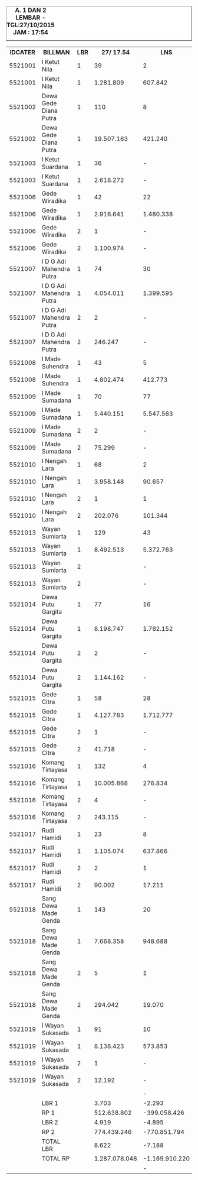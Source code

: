 
<HTML>
<HEAD>
<META HTTP-EQUIV="Content-Type" CONTENT="text/html;charset=windows-1252">
<TITLE>MONITOR LEMBAR BILLMAN OKTOBER 2015 - RAYON KLUNGKUNG</TITLE>

</HEAD>
<BODY>
<TABLE BORDER=1 BGCOLOR=#ffffff CELLSPACING=0><FONT FACE="Segoe UI" COLOR=#000000><CAPTION><B>A. 1 DAN 2 LEMBAR  - TGL:27/10/2015 JAM : 17:54</B></CAPTION></FONT>
<table><tbody><tr><th> IDCATER </th><th> BILLMAN </th><th> LBR </th><th> 27/ 17.54 </th><th> LNS </th><th> 27 / 03.47 </th><th> LNS </th><th> 26 / 17.17 </th><th> LNS </th><th> 26 / 06.30 </th><th> LNS </th><th> 25 / 18.10 </th><th> LNS </th><th> 25 / 06.23 </th><th> 24 </th><th> 23 </th><th> 22 </th><th> 21 </th><th> 20 </th><th> </th></tr><tr><td> 5521001 </td><td> I Ketut Nila </td><td> 1 </td><td> 39 </td><td> 2 </td><td> 41 </td><td> 1 </td><td> 42 </td><td> 2 </td><td> 44 </td><td> - </td><td> 44 </td><td> 16 </td><td> 60 </td><td> 60 </td><td> 62 </td><td> 65 </td><td> </td><td> 75 </td><td> </td></tr><tr><td> 5521001 </td><td> I Ketut Nila </td><td> 1 </td><td> 1.281.809 </td><td> 607.842 </td><td> 1.889.651 </td><td> 50.331 </td><td> 1.939.982 </td><td> 97.141 </td><td> 2.037.123 </td><td> - </td><td> 2.037.123 </td><td> 813.856 </td><td> 2.850.979 </td><td> 2.850.979 </td><td> 2.988.667 </td><td> 3.804.819 </td><td> </td><td> 4.581.538 </td><td> </td></tr><tr><td> 5521002 </td><td> Dewa Gede Diana Putra </td><td> 1 </td><td> 110 </td><td> 8 </td><td> 118 </td><td> 1 </td><td> 119 </td><td> 13 </td><td> 132 </td><td> 36 </td><td> 168 </td><td> 2 </td><td> 170 </td><td> 170 </td><td> 172 </td><td> 202 </td><td> </td><td> 257 </td><td> </td></tr><tr><td> 5521002 </td><td> Dewa Gede Diana Putra </td><td> 1 </td><td> 19.507.163 </td><td> 421.240 </td><td> 19.928.403 </td><td> 121.655 </td><td> 20.050.058 </td><td> 643.692 </td><td> 20.693.750 </td><td> 3.306.226 </td><td> 23.999.976 </td><td> 1.772.447 </td><td> 25.772.423 </td><td> 25.772.423 </td><td> 27.664.394 </td><td> 31.146.972 </td><td> </td><td> 34.038.033 </td><td> </td></tr><tr><td> 5521003 </td><td> I Ketut Suardana </td><td> 1 </td><td> 36 </td><td> - </td><td> 36 </td><td> - </td><td> 36 </td><td> 5 </td><td> 41 </td><td> - </td><td> 41 </td><td> 1 </td><td> 42 </td><td> 42 </td><td> 54 </td><td> 67 </td><td> </td><td> 90 </td><td> </td></tr><tr><td> 5521003 </td><td> I Ketut Suardana </td><td> 1 </td><td> 2.618.272 </td><td> - </td><td> 2.618.272 </td><td> - </td><td> 2.618.272 </td><td> 179.213 </td><td> 2.797.485 </td><td> - </td><td> 2.797.485 </td><td> 23.991 </td><td> 2.821.476 </td><td> 2.821.476 </td><td> 3.510.139 </td><td> 4.265.513 </td><td> </td><td> 5.718.938 </td><td> </td></tr><tr><td> 5521006 </td><td> Gede Wiradika </td><td> 1 </td><td> 42 </td><td> 22 </td><td> 64 </td><td> 1 </td><td> 65 </td><td> 12 </td><td> 77 </td><td> 2 </td><td> 79 </td><td> - </td><td> 79 </td><td> 79 </td><td> 87 </td><td> 105 </td><td> </td><td> 171 </td><td> </td></tr><tr><td> 5521006 </td><td> Gede Wiradika </td><td> 1 </td><td> 2.916.641 </td><td> 1.480.338 </td><td> 4.396.979 </td><td> 16.962 </td><td> 4.413.941 </td><td> 1.440.822 </td><td> 5.854.763 </td><td> 124.960 </td><td> 5.979.723 </td><td> - </td><td> 5.979.723 </td><td> 5.979.723 </td><td> 6.386.149 </td><td> 7.607.798 </td><td> </td><td> 47.702.742 </td><td> </td></tr><tr><td> 5521006 </td><td> Gede Wiradika </td><td> 2 </td><td> 1 </td><td> - </td><td> 1 </td><td> - </td><td> 1 </td><td> 1 </td><td> 2 </td><td> - </td><td> 2 </td><td> - </td><td> 2 </td><td> 2 </td><td> 2 </td><td> 2 </td><td> </td><td> 5 </td><td> </td></tr><tr><td> 5521006 </td><td> Gede Wiradika </td><td> 2 </td><td> 1.100.974 </td><td> - </td><td> 1.100.974 </td><td> - </td><td> 1.100.974 </td><td> 65.407 </td><td> 1.166.381 </td><td> - </td><td> 1.166.381 </td><td> - </td><td> 1.166.381 </td><td> 1.166.381 </td><td> 1.166.381 </td><td> 1.166.381 </td><td> </td><td> 4.357.042 </td><td> </td></tr><tr><td> 5521007 </td><td> I D G Adi Mahendra Putra </td><td> 1 </td><td> 74 </td><td> 30 </td><td> 104 </td><td> - </td><td> 104 </td><td> 18 </td><td> 122 </td><td> - </td><td> 122 </td><td> 14 </td><td> 136 </td><td> 138 </td><td> 144 </td><td> 172 </td><td> </td><td> 267 </td><td> </td></tr><tr><td> 5521007 </td><td> I D G Adi Mahendra Putra </td><td> 1 </td><td> 4.054.011 </td><td> 1.399.595 </td><td> 5.453.606 </td><td> - </td><td> 5.453.606 </td><td> 898.021 </td><td> 6.351.627 </td><td> - </td><td> 6.351.627 </td><td> 746.533 </td><td> 7.098.160 </td><td> 7.145.796 </td><td> 7.392.169 </td><td> 8.923.210 </td><td> </td><td> 13.370.876 </td><td> </td></tr><tr><td> 5521007 </td><td> I D G Adi Mahendra Putra </td><td> 2 </td><td> 2 </td><td> - </td><td> 2 </td><td> - </td><td> 2 </td><td> - </td><td> 2 </td><td> - </td><td> 2 </td><td> - </td><td> 2 </td><td> 2 </td><td> 2 </td><td> 2 </td><td> </td><td> 2 </td><td> </td></tr><tr><td> 5521007 </td><td> I D G Adi Mahendra Putra </td><td> 2 </td><td> 246.247 </td><td> - </td><td> 246.247 </td><td> - </td><td> 246.247 </td><td> - </td><td> 246.247 </td><td> - </td><td> 246.247 </td><td> - </td><td> 246.247 </td><td> 246.247 </td><td> 246.247 </td><td> 246.247 </td><td> </td><td> 246.247 </td><td> </td></tr><tr><td> 5521008 </td><td> I Made Suhendra </td><td> 1 </td><td> 43 </td><td> 5 </td><td> 48 </td><td> - </td><td> 48 </td><td> 39 </td><td> 87 </td><td> - </td><td> 87 </td><td> - </td><td> 87 </td><td> 87 </td><td> 92 </td><td> 114 </td><td> </td><td> 168 </td><td> </td></tr><tr><td> 5521008 </td><td> I Made Suhendra </td><td> 1 </td><td> 4.802.474 </td><td> 412.773 </td><td> 5.215.247 </td><td> - </td><td> 5.215.247 </td><td> 3.421.097 </td><td> 8.636.344 </td><td> - </td><td> 8.636.344 </td><td> - </td><td> 8.636.344 </td><td> 8.636.344 </td><td> 9.277.041 </td><td> 11.062.997 </td><td> </td><td> 17.765.008 </td><td> </td></tr><tr><td> 5521009 </td><td> I Made Sumadana </td><td> 1 </td><td> 70 </td><td> 77 </td><td> 147 </td><td> 2 </td><td> 149 </td><td> 14 </td><td> 163 </td><td> 2 </td><td> 165 </td><td> 3 </td><td> 168 </td><td> 175 </td><td> 185 </td><td> 214 </td><td> </td><td> 292 </td><td> </td></tr><tr><td> 5521009 </td><td> I Made Sumadana </td><td> 1 </td><td> 5.440.151 </td><td> 5.547.563 </td><td> 10.987.714 </td><td> 193.227 </td><td> 11.180.941 </td><td> 1.276.563 </td><td> 12.457.504 </td><td> 80.367 </td><td> 12.537.871 </td><td> 167.124 </td><td> 12.704.995 </td><td> 13.072.215 </td><td> 13.748.112 </td><td> 16.900.200 </td><td> </td><td> 22.558.171 </td><td> </td></tr><tr><td> 5521009 </td><td> I Made Sumadana </td><td> 2 </td><td> 2 </td><td> - </td><td> 2 </td><td> - </td><td> 2 </td><td> - </td><td> 2 </td><td> - </td><td> 2 </td><td> - </td><td> 2 </td><td> 2 </td><td> 2 </td><td> 2 </td><td> </td><td> 2 </td><td> </td></tr><tr><td> 5521009 </td><td> I Made Sumadana </td><td> 2 </td><td> 75.299 </td><td> - </td><td> 75.299 </td><td> - </td><td> 75.299 </td><td> - </td><td> 75.299 </td><td> - </td><td> 75.299 </td><td> - </td><td> 75.299 </td><td> 75.299 </td><td> 75.299 </td><td> 75.299 </td><td> </td><td> 75.299 </td><td> </td></tr><tr><td> 5521010 </td><td> I Nengah Lara </td><td> 1 </td><td> 68 </td><td> 2 </td><td> 70 </td><td> - </td><td> 70 </td><td> 7 </td><td> 77 </td><td> 1 </td><td> 78 </td><td> 2 </td><td> 80 </td><td> 81 </td><td> 88 </td><td> 117 </td><td> </td><td> 158 </td><td> </td></tr><tr><td> 5521010 </td><td> I Nengah Lara </td><td> 1 </td><td> 3.958.148 </td><td> 90.657 </td><td> 4.048.805 </td><td> - </td><td> 4.048.805 </td><td> 385.776 </td><td> 4.434.581 </td><td> 49.242 </td><td> 4.483.823 </td><td> 55.556 </td><td> 4.539.379 </td><td> 4.570.993 </td><td> 4.976.543 </td><td> 7.028.890 </td><td> </td><td> 9.384.346 </td><td> </td></tr><tr><td> 5521010 </td><td> I Nengah Lara </td><td> 2 </td><td> 1 </td><td> 1 </td><td> 2 </td><td> - </td><td> 2 </td><td> - </td><td> 2 </td><td> - </td><td> 2 </td><td> - </td><td> 2 </td><td> 2 </td><td> 2 </td><td> 2 </td><td> </td><td> 2 </td><td> </td></tr><tr><td> 5521010 </td><td> I Nengah Lara </td><td> 2 </td><td> 202.076 </td><td> 101.344 </td><td> 303.420 </td><td> - </td><td> 303.420 </td><td> - </td><td> 303.420 </td><td> - </td><td> 303.420 </td><td> - </td><td> 303.420 </td><td> 303.420 </td><td> 303.420 </td><td> 303.420 </td><td> </td><td> 303.420 </td><td> </td></tr><tr><td> 5521013 </td><td> Wayan Sumiarta </td><td> 1 </td><td> 129 </td><td> 43 </td><td> 172 </td><td> 4 </td><td> 176 </td><td> 52 </td><td> 228 </td><td> - </td><td> 228 </td><td> 4 </td><td> 232 </td><td> 232 </td><td> 246 </td><td> 292 </td><td> </td><td> 389 </td><td> </td></tr><tr><td> 5521013 </td><td> Wayan Sumiarta </td><td> 1 </td><td> 8.492.513 </td><td> 5.372.763 </td><td> 13.865.276 </td><td> 254.552 </td><td> 14.119.828 </td><td> 2.766.217 </td><td> 16.886.045 </td><td> - </td><td> 16.886.045 </td><td> 222.857 </td><td> 17.108.902 </td><td> 17.108.902 </td><td> 17.871.793 </td><td> 21.316.418 </td><td> </td><td> 27.616.550 </td><td> </td></tr><tr><td> 5521013 </td><td> Wayan Sumiarta </td><td> 2 </td><td> </td><td> - </td><td> </td><td> - </td><td> </td><td> - </td><td> </td><td> - </td><td> </td><td> - </td><td> </td><td> </td><td> </td><td> </td><td> </td><td> 2 </td><td> </td></tr><tr><td> 5521013 </td><td> Wayan Sumiarta </td><td> 2 </td><td> </td><td> - </td><td> </td><td> - </td><td> </td><td> - </td><td> </td><td> - </td><td> </td><td> - </td><td> </td><td> </td><td> </td><td> </td><td> </td><td> 99.858 </td><td> </td></tr><tr><td> 5521014 </td><td> Dewa Putu Gargita </td><td> 1 </td><td> 77 </td><td> 16 </td><td> 93 </td><td> - </td><td> 93 </td><td> 15 </td><td> 108 </td><td> 1 </td><td> 109 </td><td> 1 </td><td> 110 </td><td> 118 </td><td> 120 </td><td> 150 </td><td> </td><td> 220 </td><td> </td></tr><tr><td> 5521014 </td><td> Dewa Putu Gargita </td><td> 1 </td><td> 8.198.747 </td><td> 1.782.152 </td><td> 9.980.899 </td><td> - </td><td> 9.980.899 </td><td> 882.034 </td><td> 10.862.933 </td><td> 109.137 </td><td> 10.972.070 </td><td> 61.221 </td><td> 11.033.291 </td><td> 11.601.958 </td><td> 11.699.644 </td><td> 14.814.629 </td><td> </td><td> 23.552.548 </td><td> </td></tr><tr><td> 5521014 </td><td> Dewa Putu Gargita </td><td> 2 </td><td> 2 </td><td> - </td><td> 2 </td><td> - </td><td> 2 </td><td> - </td><td> 2 </td><td> - </td><td> 2 </td><td> - </td><td> 2 </td><td> 2 </td><td> 2 </td><td> 2 </td><td> </td><td> 4 </td><td> </td></tr><tr><td> 5521014 </td><td> Dewa Putu Gargita </td><td> 2 </td><td> 1.144.162 </td><td> - </td><td> 1.144.162 </td><td> - </td><td> 1.144.162 </td><td> - </td><td> 1.144.162 </td><td> - </td><td> 1.144.162 </td><td> - </td><td> 1.144.162 </td><td> 1.144.162 </td><td> 1.144.162 </td><td> 1.144.162 </td><td> </td><td> 1.809.047 </td><td> </td></tr><tr><td> 5521015 </td><td> Gede Citra </td><td> 1 </td><td> 58 </td><td> 28 </td><td> 86 </td><td> 1 </td><td> 87 </td><td> 20 </td><td> 107 </td><td> 1 </td><td> 108 </td><td> 1 </td><td> 109 </td><td> 109 </td><td> 113 </td><td> 129 </td><td> </td><td> 192 </td><td> </td></tr><tr><td> 5521015 </td><td> Gede Citra </td><td> 1 </td><td> 4.127.783 </td><td> 1.712.777 </td><td> 5.840.560 </td><td> 16.566 </td><td> 5.857.126 </td><td> 2.340.526 </td><td> 8.197.652 </td><td> 19.338 </td><td> 8.216.990 </td><td> 42.504 </td><td> 8.259.494 </td><td> 8.259.494 </td><td> 8.537.553 </td><td> 9.440.225 </td><td> </td><td> 17.146.297 </td><td> </td></tr><tr><td> 5521015 </td><td> Gede Citra </td><td> 2 </td><td> 1 </td><td> - </td><td> 1 </td><td> - </td><td> 1 </td><td> 1 </td><td> 2 </td><td> - </td><td> 2 </td><td> - </td><td> 2 </td><td> 2 </td><td> 2 </td><td> 2 </td><td> </td><td> 3 </td><td> </td></tr><tr><td> 5521015 </td><td> Gede Citra </td><td> 2 </td><td> 41.718 </td><td> - </td><td> 41.718 </td><td> - </td><td> 41.718 </td><td> 243.320 </td><td> 285.038 </td><td> - </td><td> 285.038 </td><td> - </td><td> 285.038 </td><td> 285.038 </td><td> 285.038 </td><td> 285.038 </td><td> </td><td> 371.278 </td><td> </td></tr><tr><td> 5521016 </td><td> Komang Tirtayasa </td><td> 1 </td><td> 132 </td><td> 4 </td><td> 136 </td><td> 1 </td><td> 137 </td><td> 35 </td><td> 172 </td><td> - </td><td> 172 </td><td> 2 </td><td> 174 </td><td> 175 </td><td> 192 </td><td> 229 </td><td> </td><td> 350 </td><td> </td></tr><tr><td> 5521016 </td><td> Komang Tirtayasa </td><td> 1 </td><td> 10.005.868 </td><td> 276.834 </td><td> 10.282.702 </td><td> 27.803 </td><td> 10.310.505 </td><td> 2.229.413 </td><td> 12.539.918 </td><td> - </td><td> 12.539.918 </td><td> 97.191 </td><td> 12.637.109 </td><td> 12.676.665 </td><td> 13.807.817 </td><td> 16.261.604 </td><td> </td><td> 24.075.078 </td><td> </td></tr><tr><td> 5521016 </td><td> Komang Tirtayasa </td><td> 2 </td><td> 4 </td><td> - </td><td> 4 </td><td> - </td><td> 4 </td><td> - </td><td> 4 </td><td> - </td><td> 4 </td><td> - </td><td> 4 </td><td> 4 </td><td> 4 </td><td> 4 </td><td> </td><td> 5 </td><td> </td></tr><tr><td> 5521016 </td><td> Komang Tirtayasa </td><td> 2 </td><td> 243.115 </td><td> - </td><td> 243.115 </td><td> - </td><td> 243.115 </td><td> - </td><td> 243.115 </td><td> - </td><td> 243.115 </td><td> - </td><td> 243.115 </td><td> 243.115 </td><td> 243.115 </td><td> 243.115 </td><td> </td><td> 253.691 </td><td> </td></tr><tr><td> 5521017 </td><td> Rudi Hamidi </td><td> 1 </td><td> 23 </td><td> 8 </td><td> 31 </td><td> - </td><td> 31 </td><td> 13 </td><td> 44 </td><td> - </td><td> 44 </td><td> 1 </td><td> 45 </td><td> 46 </td><td> 61 </td><td> 88 </td><td> </td><td> 160 </td><td> </td></tr><tr><td> 5521017 </td><td> Rudi Hamidi </td><td> 1 </td><td> 1.105.074 </td><td> 637.866 </td><td> 1.742.940 </td><td> - </td><td> 1.742.940 </td><td> 1.152.743 </td><td> 2.895.683 </td><td> - </td><td> 2.895.683 </td><td> 69.388 </td><td> 2.965.071 </td><td> 3.024.114 </td><td> 3.897.379 </td><td> 6.412.762 </td><td> </td><td> 10.447.662 </td><td> </td></tr><tr><td> 5521017 </td><td> Rudi Hamidi </td><td> 2 </td><td> 2 </td><td> 1 </td><td> 3 </td><td> - </td><td> 3 </td><td> - </td><td> 3 </td><td> - </td><td> 3 </td><td> - </td><td> 3 </td><td> 3 </td><td> 3 </td><td> 3 </td><td> </td><td> 6 </td><td> </td></tr><tr><td> 5521017 </td><td> Rudi Hamidi </td><td> 2 </td><td> 90.002 </td><td> 17.211 </td><td> 107.213 </td><td> - </td><td> 107.213 </td><td> - </td><td> 107.213 </td><td> - </td><td> 107.213 </td><td> - </td><td> 107.213 </td><td> 107.213 </td><td> 107.213 </td><td> 107.213 </td><td> </td><td> 592.166 </td><td> </td></tr><tr><td> 5521018 </td><td> Sang Dewa Made Genda </td><td> 1 </td><td> 143 </td><td> 20 </td><td> 163 </td><td> - </td><td> 163 </td><td> 11 </td><td> 174 </td><td> 3 </td><td> 177 </td><td> 3 </td><td> 180 </td><td> 182 </td><td> 211 </td><td> 252 </td><td> </td><td> 356 </td><td> </td></tr><tr><td> 5521018 </td><td> Sang Dewa Made Genda </td><td> 1 </td><td> 7.668.358 </td><td> 948.688 </td><td> 8.617.046 </td><td> - </td><td> 8.617.046 </td><td> 555.807 </td><td> 9.172.853 </td><td> 188.219 </td><td> 9.361.072 </td><td> 314.106 </td><td> 9.675.178 </td><td> 9.877.248 </td><td> 11.096.060 </td><td> 13.300.375 </td><td> </td><td> 18.780.829 </td><td> </td></tr><tr><td> 5521018 </td><td> Sang Dewa Made Genda </td><td> 2 </td><td> 5 </td><td> 1 </td><td> 6 </td><td> - </td><td> 6 </td><td> - </td><td> 6 </td><td> - </td><td> 6 </td><td> - </td><td> 6 </td><td> 6 </td><td> 6 </td><td> 8 </td><td> </td><td> 14 </td><td> </td></tr><tr><td> 5521018 </td><td> Sang Dewa Made Genda </td><td> 2 </td><td> 294.042 </td><td> 19.070 </td><td> 313.112 </td><td> - </td><td> 313.112 </td><td> - </td><td> 313.112 </td><td> - </td><td> 313.112 </td><td> - </td><td> 313.112 </td><td> 313.112 </td><td> 313.112 </td><td> 423.382 </td><td> </td><td> 1.169.149 </td><td> </td></tr><tr><td> 5521019 </td><td> I Wayan Sukasada </td><td> 1 </td><td> 91 </td><td> 10 </td><td> 101 </td><td> 2 </td><td> 103 </td><td> 21 </td><td> 124 </td><td> - </td><td> 124 </td><td> 1 </td><td> 125 </td><td> 126 </td><td> 128 </td><td> 264 </td><td> </td><td> 329 </td><td> </td></tr><tr><td> 5521019 </td><td> I Wayan Sukasada </td><td> 1 </td><td> 8.138.423 </td><td> 573.853 </td><td> 8.712.276 </td><td> 308.859 </td><td> 9.021.135 </td><td> 2.542.538 </td><td> 11.563.673 </td><td> - </td><td> 11.563.673 </td><td> 105.870 </td><td> 11.669.543 </td><td> 11.689.673 </td><td> 11.802.060 </td><td> 20.452.808 </td><td> </td><td> 25.012.467 </td><td> </td></tr><tr><td> 5521019 </td><td> I Wayan Sukasada </td><td> 2 </td><td> 1 </td><td> - </td><td> 1 </td><td> - </td><td> 1 </td><td> 3 </td><td> 4 </td><td> - </td><td> 4 </td><td> - </td><td> 4 </td><td> 4 </td><td> 5 </td><td> 6 </td><td> </td><td> 9 </td><td> </td></tr><tr><td> 5521019 </td><td> I Wayan Sukasada </td><td> 2 </td><td> 12.192 </td><td> - </td><td> 12.192 </td><td> - </td><td> 12.192 </td><td> 348.497 </td><td> 360.689 </td><td> - </td><td> 360.689 </td><td> - </td><td> 360.689 </td><td> 360.689 </td><td> 373.809 </td><td> 417.881 </td><td> </td><td> 1.100.467 </td><td> </td></tr><tr><td> </td><td> </td><td> </td><td> </td><td> - </td><td> </td><td> - </td><td> </td><td> - </td><td> </td><td> - </td><td> </td><td> - </td><td> </td><td> </td><td> </td><td> </td><td> </td><td> </td><td> </td></tr><tr><td> </td><td> LBR 1 </td><td> </td><td> 3.703 </td><td>-2.293 </td><td> 1.410 </td><td> 13 </td><td> 1.423 </td><td> 277 </td><td> 1.700 </td><td> 46 </td><td> 1.746 </td><td> 51 </td><td> 1.797 </td><td> 1.820 </td><td> 1.955 </td><td> 2.460 </td><td> - </td><td> 3.474 </td><td> </td></tr><tr><td> </td><td> RP 1 </td><td> </td><td> 512.638.802 </td><td>-399.058.426 </td><td> 113.580.376 </td><td> 989.955 </td><td> 114.570.331 </td><td> 20.811.603 </td><td> 135.381.934 </td><td> 3.877.489 </td><td> 139.259.423 </td><td> 4.492.644 </td><td> 143.752.067 </td><td> 145.088.003 </td><td> 154.655.520 </td><td> 192.739.220 </td><td> - </td><td> 301.751.083 </td><td> </td></tr><tr><td> </td><td> LBR 2 </td><td> </td><td> 4.919 </td><td>-4.895 </td><td> 24 </td><td> - </td><td> 24 </td><td> 5 </td><td> 29 </td><td> - </td><td> 29 </td><td> - </td><td> 29 </td><td> 29 </td><td> 30 </td><td> 33 </td><td> - </td><td> 54 </td><td> </td></tr><tr><td> </td><td> RP 2 </td><td> </td><td> 774.439.246 </td><td>-770.851.794 </td><td> 3.587.452 </td><td> - </td><td> 3.587.452 </td><td> 657.224 </td><td> 4.244.676 </td><td> - </td><td> 4.244.676 </td><td> - </td><td> 4.244.676 </td><td> 4.244.676 </td><td> 4.257.796 </td><td> 4.412.138 </td><td> - </td><td> 10.377.664 </td><td> </td></tr><tr><td> </td><td> TOTAL LBR </td><td> </td><td> 8.622 </td><td>-7.188 </td><td> 1.434 </td><td> 13 </td><td> 1.447 </td><td> 282 </td><td> 1.729 </td><td> 46 </td><td> 1.775 </td><td> 51 </td><td> 1.826 </td><td> 1.849 </td><td> 1.985 </td><td> 2.493 </td><td> - </td><td> 3.528 </td><td> </td></tr><tr><td> </td><td> TOTAL RP </td><td> </td><td> 1.287.078.048 </td><td>-1.169.910.220 </td><td> 117.167.828 </td><td> 989.955 </td><td> 118.157.783 </td><td> 21.468.827 </td><td> 139.626.610 </td><td> 3.877.489 </td><td> 143.504.099 </td><td> 4.492.644 </td><td> 147.996.743 </td><td> 149.332.679 </td><td> 158.913.316 </td><td> 197.151.358 </td><td> - </td><td> 312.128.747 </td><td> </td></tr><tr><td> </td><td> </td><td> </td><td> </td><td> - </td><td> </td><td> - </td><td> </td><td> - </td><td> </td><td> - </td><td> </td><td> - </td><td> </td><td> </td><td> </td><td> </td><td> </td><td> </td><td> </td></tr></tbody></table>
</TR>
</TBODY>
<TFOOT></TFOOT>
</TABLE>
</BODY>
</HTML> 
